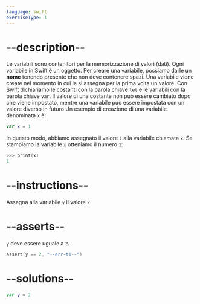 ```yaml
---
language: swift
exerciseType: 1
---
```


# --description--

Le variabili sono contenitori per la memorizzazione di valori (dati).
Ogni variabile in Swift è un oggetto.
Per creare una variabile, possiamo darle un **nome** tenendo presente che non deve contenere spazi.
Una variabile viene create nel momento in cui le si assegna per la prima volta un valore.
Con Swift dichiariamo le costanti con la parola chiave `let` e le variabili con la parola chiave `var`.
Il valore di una costante non può essere cambiato dopo che viene impostato, mentre una variabile può essere impostata con un valore diverso in futuro
Un esempio di creazione di una variabile denominata `x` è:
```swift
var x = 1
```
In questo modo, abbiamo assegnato il valore `1` alla variabile chiamata `x`.
Se stampiamo la variabile `x` otteniamo il numero `1`:
```swift
>>> print(x)
1
```

# --instructions--

Assegna alla variabile `y` il valore `2`

# --asserts--

`y` deve essere uguale a `2`.

```swift
assert(y == 2, "--err-t1--")
```

# --solutions--

```swift
var y = 2
```

